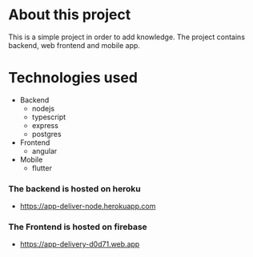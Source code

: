# About this project

This is a simple project in order to add knowledge. The project contains backend, web frontend and mobile app.

# Technologies used

* Backend
  - nodejs
  - typescript
  - express
  - postgres
* Frontend
  - angular
* Mobile
  - flutter


### The backend is hosted on heroku
  - https://app-deliver-node.herokuapp.com

### The Frontend is hosted on firebase
  - https://app-delivery-d0d71.web.app
